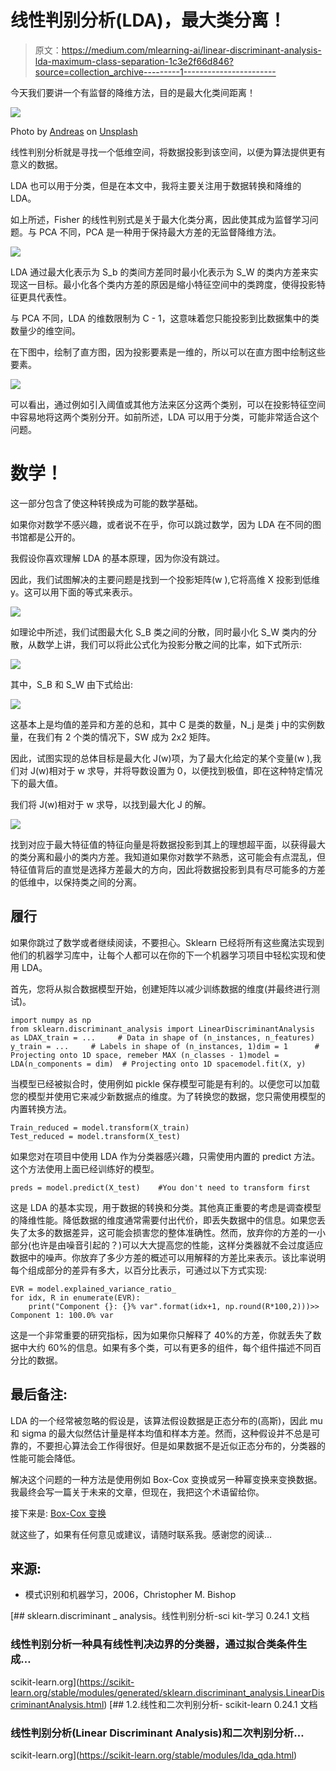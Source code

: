 # 线性判别分析(LDA)，最大类分离！

> 原文：<https://medium.com/mlearning-ai/linear-discriminant-analysis-lda-maximum-class-separation-1c3e2f66d846?source=collection_archive---------1----------------------->

今天我们要讲一个有监督的降维方法，目的是最大化类间距离！

![](img/ea221aa3fc9ec0467b73a8f6631c716c.png)

Photo by [Andreas](https://unsplash.com/@imwlf?utm_source=medium&utm_medium=referral) on [Unsplash](https://unsplash.com?utm_source=medium&utm_medium=referral)

线性判别分析就是寻找一个低维空间，将数据投影到该空间，以便为算法提供更有意义的数据。

LDA 也可以用于分类，但是在本文中，我将主要关注用于数据转换和降维的 LDA。

如上所述，Fisher 的线性判别式是关于最大化类分离，因此使其成为监督学习问题。与 PCA 不同，PCA 是一种用于保持最大方差的无监督降维方法。

![](img/1980abf8b54235f9d5438a90cad251f1.png)

LDA 通过最大化表示为 S_b 的类间方差同时最小化表示为 S_W 的类内方差来实现这一目标。最小化各个类内方差的原因是缩小特征空间中的类跨度，使得投影特征更具代表性。

与 PCA 不同，LDA 的维数限制为 C - 1，这意味着您只能投影到比数据集中的类数量少的维空间。

在下图中，绘制了直方图，因为投影要素是一维的，所以可以在直方图中绘制这些要素。

![](img/c414a38ca07e708c6ca31ee21e83befb.png)

可以看出，通过例如引入阈值或其他方法来区分这两个类别，可以在投影特征空间中容易地将这两个类别分开。如前所述，LDA 可以用于分类，可能非常适合这个问题。

# 数学！

这一部分包含了使这种转换成为可能的数学基础。

如果你对数学不感兴趣，或者说不在乎，你可以跳过数学，因为 LDA 在不同的图书馆都是公开的。

我假设你喜欢理解 LDA 的基本原理，因为你没有跳过。

因此，我们试图解决的主要问题是找到一个投影矩阵(w ),它将高维 X 投影到低维 y。这可以用下面的等式来表示。

![](img/db4468bfe3dec49dbf662b5ad366ef87.png)

如理论中所述，我们试图最大化 S_B 类之间的分散，同时最小化 S_W 类内的分散，从数学上讲，我们可以将此公式化为投影分散之间的比率，如下式所示:

![](img/a6cc2e0ca3bf9847e655e5650897aba6.png)

其中，S_B 和 S_W 由下式给出:

![](img/90e03fe935ac41dc12b06f6f304b6703.png)

这基本上是均值的差异和方差的总和，其中 C 是类的数量，N_j 是类 j 中的实例数量，在我们有 2 个类的情况下，SW 成为 2x2 矩阵。

因此，试图实现的总体目标是最大化 J(w)项，为了最大化给定的某个变量(w ),我们对 J(w)相对于 w 求导，并将导数设置为 0，以便找到极值，即在这种特定情况下的最大值。

我们将 J(w)相对于 w 求导，以找到最大化 J 的解。

![](img/cdbeb6f85804e7161d5a153c87883bd9.png)

找到对应于最大特征值的特征向量是将数据投影到其上的理想超平面，以获得最大的类分离和最小的类内方差。我知道如果你对数学不熟悉，这可能会有点混乱，但特征值背后的直觉是选择方差最大的方向，因此将数据投影到具有尽可能多的方差的低维中，以保持类之间的分离。

## 履行

如果你跳过了数学或者继续阅读，不要担心。Sklearn 已经将所有这些魔法实现到他们的机器学习库中，让每个人都可以在你的下一个机器学习项目中轻松实现和使用 LDA。

首先，您将从拟合数据模型开始，创建矩阵以减少训练数据的维度(并最终进行测试)。

```
import numpy as np
from sklearn.discriminant_analysis import LinearDiscriminantAnalysis as LDAX_train = ...     # Data in shape of (n_instances, n_features)
y_train = ...     # Labels in shape of (n_instances, 1)dim = 1      # Projecting onto 1D space, remeber MAX (n_classes - 1)model = LDA(n_components = dim)  # Projecting onto 1D spacemodel.fit(X, y)
```

当模型已经被拟合时，使用例如 pickle 保存模型可能是有利的。以便您可以加载您的模型并使用它来减少新数据点的维度。为了转换您的数据，您只需使用模型的内置转换方法。

```
Train_reduced = model.transform(X_train)
Test_reduced = model.transform(X_test)
```

如果您对在项目中使用 LDA 作为分类器感兴趣，只需使用内置的 predict 方法。这个方法使用上面已经训练好的模型。

```
preds = model.predict(X_test)    #You don't need to transform first
```

这是 LDA 的基本实现，用于数据的转换和分类。其他真正重要的考虑是调查模型的降维性能。降低数据的维度通常需要付出代价，即丢失数据中的信息。如果您丢失了太多的数据差异，这可能会损害您的整体准确性。然而，放弃你的方差的一小部分(也许是由噪音引起的？)可以大大提高您的性能，这样分类器就不会过度适应数据中的噪声。你放弃了多少方差的概述可以用解释的方差比来表示。该比率说明每个组成部分的差异有多大，以百分比表示，可通过以下方式实现:

```
EVR = model.explained_variance_ratio_
for idx, R in enumerate(EVR):
    print("Component {}: {}% var".format(idx+1, np.round(R*100,2)))>> Component 1: 100.0% var
```

这是一个非常重要的研究指标，因为如果你只解释了 40%的方差，你就丢失了数据中大约 60%的信息。如果有多个类，可以有更多的组件，每个组件描述不同百分比的数据。

## 最后备注:

LDA 的一个经常被忽略的假设是，该算法假设数据是正态分布的(高斯)，因此 mu 和 sigma 的最大似然估计量是样本均值和样本方差。然而，这种假设并不总是可靠的，不要担心算法会工作得很好。但是如果数据不是近似正态分布的，分类器的性能可能会降低。

解决这个问题的一种方法是使用例如 Box-Cox 变换或另一种幂变换来变换数据。我最终会写一篇关于未来的文章，但现在，我把这个术语留给你。

接下来是: [Box-Cox 变换](https://mgudik.medium.com/box-cox-transformation-an-effective-method-to-improve-robustness-of-your-model-a2a3014c7997)

就这些了，如果有任何意见或建议，请随时联系我。感谢您的阅读…

## 来源:

*   模式识别和机器学习，2006，Christopher M. Bishop

[](https://scikit-learn.org/stable/modules/generated/sklearn.discriminant_analysis.LinearDiscriminantAnalysis.html) [## sklearn.discriminant _ analysis。线性判别分析-sci kit-学习 0.24.1 文档

### 线性判别分析一种具有线性判决边界的分类器，通过拟合类条件生成…

scikit-learn.org](https://scikit-learn.org/stable/modules/generated/sklearn.discriminant_analysis.LinearDiscriminantAnalysis.html) [](https://scikit-learn.org/stable/modules/lda_qda.html) [## 1.2.线性和二次判别分析- scikit-learn 0.24.1 文档

### 线性判别分析(Linear Discriminant Analysis)和二次判别分析…

scikit-learn.org](https://scikit-learn.org/stable/modules/lda_qda.html)